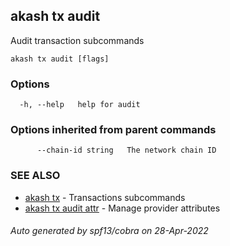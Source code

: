 ## akash tx audit

Audit transaction subcommands

```
akash tx audit [flags]
```

### Options

```
  -h, --help   help for audit
```

### Options inherited from parent commands

```
      --chain-id string   The network chain ID
```

### SEE ALSO

* [akash tx](akash_tx.md)	 - Transactions subcommands
* [akash tx audit attr](akash_tx_audit_attr.md)	 - Manage provider attributes

###### Auto generated by spf13/cobra on 28-Apr-2022

